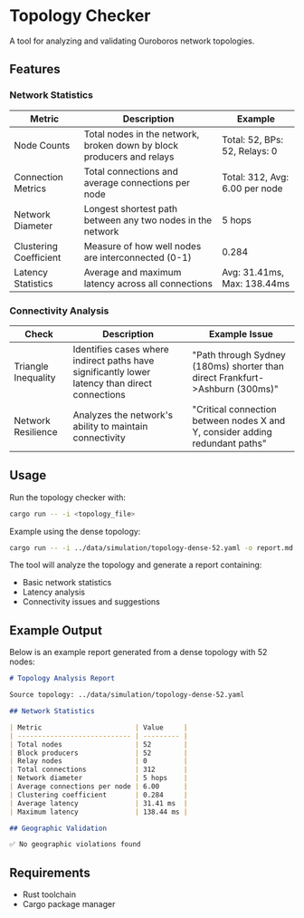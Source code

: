 # Topology Checker

A tool for analyzing and validating Ouroboros network topologies.

## Features

### Network Statistics

| Metric                 | Description                                                           | Example                        |
| ---------------------- | --------------------------------------------------------------------- | ------------------------------ |
| Node Counts            | Total nodes in the network, broken down by block producers and relays | Total: 52, BPs: 52, Relays: 0  |
| Connection Metrics     | Total connections and average connections per node                    | Total: 312, Avg: 6.00 per node |
| Network Diameter       | Longest shortest path between any two nodes in the network            | 5 hops                         |
| Clustering Coefficient | Measure of how well nodes are interconnected (0-1)                    | 0.284                          |
| Latency Statistics     | Average and maximum latency across all connections                    | Avg: 31.41ms, Max: 138.44ms    |

### Connectivity Analysis

| Check               | Description                                                                                    | Example Issue                                                                |
| ------------------- | ---------------------------------------------------------------------------------------------- | ---------------------------------------------------------------------------- |
| Triangle Inequality | Identifies cases where indirect paths have significantly lower latency than direct connections | "Path through Sydney (180ms) shorter than direct Frankfurt->Ashburn (300ms)" |
| Network Resilience  | Analyzes the network's ability to maintain connectivity                                        | "Critical connection between nodes X and Y, consider adding redundant paths" |

## Usage

Run the topology checker with:

```bash
cargo run -- -i <topology_file>
```

Example using the dense topology:

```bash
cargo run -- -i ../data/simulation/topology-dense-52.yaml -o report.md
```

The tool will analyze the topology and generate a report containing:

- Basic network statistics
- Latency analysis
- Connectivity issues and suggestions

## Example Output

Below is an example report generated from a dense topology with 52 nodes:

```markdown
# Topology Analysis Report

Source topology: ../data/simulation/topology-dense-52.yaml

## Network Statistics

| Metric                       | Value     |
| ---------------------------- | --------- |
| Total nodes                  | 52        |
| Block producers              | 52        |
| Relay nodes                  | 0         |
| Total connections            | 312       |
| Network diameter             | 5 hops    |
| Average connections per node | 6.00      |
| Clustering coefficient       | 0.284     |
| Average latency              | 31.41 ms  |
| Maximum latency              | 138.44 ms |

## Geographic Validation

✅ No geographic violations found
```

## Requirements

- Rust toolchain
- Cargo package manager
